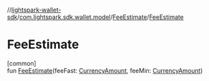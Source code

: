 //[lightspark-wallet-sdk](../../../index.md)/[com.lightspark.sdk.wallet.model](../index.md)/[FeeEstimate](index.md)/[FeeEstimate](-fee-estimate.md)

# FeeEstimate

[common]\
fun [FeeEstimate](-fee-estimate.md)(feeFast: [CurrencyAmount](../-currency-amount/index.md), feeMin: [CurrencyAmount](../-currency-amount/index.md))
